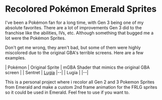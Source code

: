 # Recolored Pokémon Emerald Sprites
I've been a Pokémon fan for a long time, with Gen 3 being one of my absolute favorites. There are a lot of improvements Gen 3 did to the franchise like the abilities, IVs, etc. Although something that bugged me a lot were the Pokémon Sprites.

Don't get me wrong, they aren't bad, but some of them were highly miscolored due to the original GBA's terrible screens. Here are a few examples.

| Pokémon | Original Sprite | mGBA Shader that mimics the original GBA screen |
| Sentret | [Lugia](https://media.discordapp.net/attachments/1043005531381583893/1212233847723393065/image.png?ex=65f117bf&is=65dea2bf&hm=0b7d940b24269ace99d70f207917c8de7480ceef3fe0c8c38553bb5c9809a17c&=&format=webp&quality=lossless&width=318&height=338) |--|
| Lugia |  |--|


This is a personal project where i recolor all Gen 2 and 3 Pokemon Sprites from Emerald and make a custom 2nd frame animation for the FRLG sprites so it could be used in Emerald. Feel free to use if you want to.
<!--stackedit_data:
eyJoaXN0b3J5IjpbNzIzNTU5OTcwLDE5ODQ0MjA2OTZdfQ==
-->